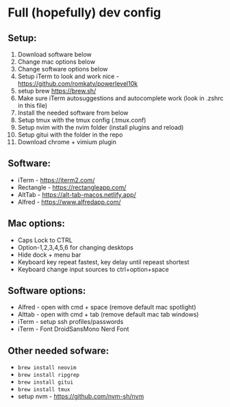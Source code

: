 # Full (hopefully) dev config

## Setup:

1. Download software below
2. Change mac options below
3. Change software options below
4. Setup iTerm to look and work nice - https://github.com/romkatv/powerlevel10k
5. setup brew https://brew.sh/
6. Make sure iTerm autosuggestions and autocomplete work (look in .zshrc in this file)
7. Install the needed software from below
8. Setup tmux with the tmux config (.tmux.conf)
9. Setup nvim with the nvim folder (install plugins and reload)
10. Setup gitui with the folder in the repo
11. Download chrome + vimium plugin

## Software:

- iTerm - https://iterm2.com/
- Rectangle - https://rectangleapp.com/
- AltTab - https://alt-tab-macos.netlify.app/
- Alfred - https://www.alfredapp.com/

## Mac options:

- Caps Lock to CTRL
- Option-1,2,3,4,5,6 for changing desktops
- Hide dock + menu bar
- Keyboard key repeat fastest, key delay until repeast shortest
- Keyboard change input sources to ctrl+option+space

## Software options:

- Alfred - open with cmd + space (remove default mac spotlight)
- Alttab - open with cmd + tab (remove default mac tab windows)
- iTerm - setup ssh profiles/passwords
- iTerm - Font DroidSansMono Nerd Font

## Other needed sofware:

- `brew install neovim`
- `brew install ripgrep`
- `brew install gitui`
- `brew install tmux`
- setup nvm - https://github.com/nvm-sh/nvm
